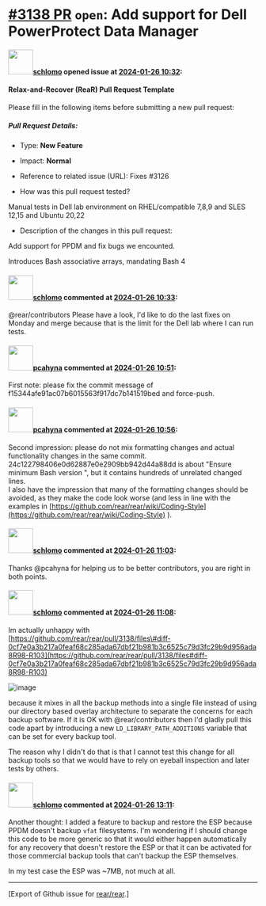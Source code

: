 [\#3138 PR](https://github.com/rear/rear/pull/3138) `open`: Add support for Dell PowerProtect Data Manager
==========================================================================================================

#### <img src="https://avatars.githubusercontent.com/u/101384?v=4" width="50">[schlomo](https://github.com/schlomo) opened issue at [2024-01-26 10:32](https://github.com/rear/rear/pull/3138):

#### Relax-and-Recover (ReaR) Pull Request Template

Please fill in the following items before submitting a new pull request:

##### Pull Request Details:

-   Type: **New Feature**

-   Impact: **Normal**

-   Reference to related issue (URL): Fixes \#3126

-   How was this pull request tested?

Manual tests in Dell lab environment on RHEL/compatible 7,8,9 and SLES
12,15 and Ubuntu 20,22

-   Description of the changes in this pull request:

Add support for PPDM and fix bugs we encounted.

Introduces Bash associative arrays, mandating Bash 4

#### <img src="https://avatars.githubusercontent.com/u/101384?v=4" width="50">[schlomo](https://github.com/schlomo) commented at [2024-01-26 10:33](https://github.com/rear/rear/pull/3138#issuecomment-1911824850):

@rear/contributors Please have a look, I'd like to do the last fixes on
Monday and merge because that is the limit for the Dell lab where I can
run tests.

#### <img src="https://avatars.githubusercontent.com/u/26300485?u=9105d243bc9f7ade463a3e52e8dd13fa67837158&v=4" width="50">[pcahyna](https://github.com/pcahyna) commented at [2024-01-26 10:51](https://github.com/rear/rear/pull/3138#issuecomment-1911857419):

First note: please fix the commit message of
f15344afe91ac07b6015563f917dc7b141519bed and force-push.

#### <img src="https://avatars.githubusercontent.com/u/26300485?u=9105d243bc9f7ade463a3e52e8dd13fa67837158&v=4" width="50">[pcahyna](https://github.com/pcahyna) commented at [2024-01-26 10:56](https://github.com/rear/rear/pull/3138#issuecomment-1911877525):

Second impression: please do not mix formatting changes and actual
functionality changes in the same commit.
24c122798406e0d62887e0e2909bb942d44a88dd is about "Ensure minimum Bash
version ", but it contains hundreds of unrelated changed lines.  
I also have the impression that many of the formatting changes should be
avoided, as they make the code look worse (and less in line with the
examples in
[https://github.com/rear/rear/wiki/Coding-Style](https://github.com/rear/rear/wiki/Coding-Style)
).

#### <img src="https://avatars.githubusercontent.com/u/101384?v=4" width="50">[schlomo](https://github.com/schlomo) commented at [2024-01-26 11:03](https://github.com/rear/rear/pull/3138#issuecomment-1911893597):

Thanks @pcahyna for helping us to be better contributors, you are right
in both points.

#### <img src="https://avatars.githubusercontent.com/u/101384?v=4" width="50">[schlomo](https://github.com/schlomo) commented at [2024-01-26 11:08](https://github.com/rear/rear/pull/3138#issuecomment-1911901333):

Im actually unhappy with  
[https://github.com/rear/rear/pull/3138/files\#diff-0cf7e0a3b217a0feaf68c285ada67dbf21b981b3c6525c79d3fc29b9d956ada8R98-R103](https://github.com/rear/rear/pull/3138/files#diff-0cf7e0a3b217a0feaf68c285ada67dbf21b981b3c6525c79d3fc29b9d956ada8R98-R103)

![image](https://github.com/rear/rear/assets/101384/fbd35124-119a-4d59-8cc5-ffe13bcb5aee)

because it mixes in all the backup methods into a single file instead of
using our directory based overlay architecture to separate the concerns
for each backup software. If it is OK with @rear/contributors then I'd
gladly pull this code apart by introducing a new
`LD_LIBRARY_PATH_ADDITIONS` variable that can be set for every backup
tool.

The reason why I didn't do that is that I cannot test this change for
all backup tools so that we would have to rely on eyeball inspection and
later tests by others.

#### <img src="https://avatars.githubusercontent.com/u/101384?v=4" width="50">[schlomo](https://github.com/schlomo) commented at [2024-01-26 13:11](https://github.com/rear/rear/pull/3138#issuecomment-1912047747):

Another thought: I added a feature to backup and restore the ESP because
PPDM doesn't backup `vfat` filesystems. I'm wondering if I should change
this code to be more generic so that it would either happen
automatically for any recovery that doesn't restore the ESP or that it
can be activated for those commercial backup tools that can't backup the
ESP themselves.

In my test case the ESP was ~7MB, not much at all.

------------------------------------------------------------------------

\[Export of Github issue for
[rear/rear](https://github.com/rear/rear).\]
